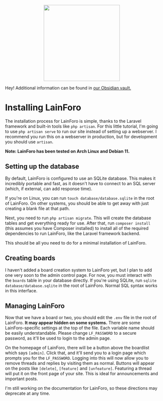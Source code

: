 <p align="center"><img src="https://codeberg.org/lainforo/oldversion/media/branch/master/branding/full_logo.png" height=250></p>

Hey! Additional information can be found in <a href="https://github.com/lainforo/docs">our Obsidian vault.</a>

# Installing LainForo
The installation process for LainForo is simple, thanks to the Laravel framework and built-in tools like `php artisan`. For this little tutorial, I'm going to use `php artisan serve` to run our site instead of setting up a webserver. I recommend you run this on a webserver in production, but for development you should use `artisan`.

**Note: LainForo has been tested on Arch Linux and Debian 11.**

## Setting up the database
By default, LainForo is configured to use an SQLite database. This makes it incredibly portable and fast, as it doesn't have to connect to an SQL server (which, if external, can add response time).

If you're on Linux, you can run `touch database/database.sqlite` in the root of LainForo. On other systems, you should be able to get away with just creating a blank file at that path.

Next, you need to run `php artisan migrate`. This will create the database tables and get everything ready for use. After that, run `composer install` (this assumes you have Composer installed) to install all of the required dependencies to run LainForo, like the Laravel framework backend.

This should be all you need to do for a minimal installation of LainForo.

## Creating boards
I haven't added a board creation system to LainForo yet, but I plan to add one very soon to the admin control page. For now, you must interact with the `boards` table in your database directly. If you're using SQLite, run `sqlite database/database.sqlite` in the root of LainForo. Normal SQL syntax works in this interface.

## Managing LainForo
Now that we have a board or two, you should edit the `.env` file in the root of LainForo. **It may appear hidden on some systems.** There are some LainForo-specific settings at the top of the file. Each variable name should be easily understandable. Please change `LF_PASSWORD` to a secure password, as it'll be used to login to the admin page.

On the homepage of LainForo, there will be a button above the boardlist which says `[admin]`. Click that, and it'll send you to a login page which prompts you for the `LF_PASSWORD`. Logging into this will now allow you to remove threads and replies by visiting them as normal. Buttons will appear on the posts like `[delete]`, `[feature]` and `[unfeature]`. Featuring a thread will put it on the front page of your site. This is ideal for announcements and important posts.

I'm still working on the documentation for LainForo, so these directions may deprecate at any time.